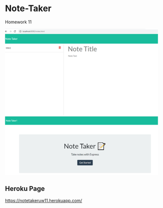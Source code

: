 # Note-Taker 
 Homework 11


![index.html-page](public/assets/images/capture.PNG)
![notes.html-page](public/assets/images/capture-2.PNG)

## Heroku Page
https://notetakeruw11.herokuapp.com/